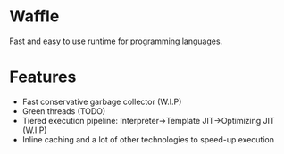 # Waffle
Fast and easy to use runtime for programming languages.

# Features
- Fast conservative garbage collector (W.I.P)
- Green threads (TODO)
- Tiered execution pipeline: Interpreter->Template JIT->Optimizing JIT (W.I.P)
- Inline caching and a lot of other technologies to speed-up execution

